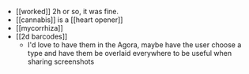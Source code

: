 - [[worked]] 2h or so, it was fine.
- [[cannabis]] is a [[heart opener]]
- [[mycorrhiza]]
- [[2d barcodes]]
  - I'd love to have them in the Agora, maybe have the user choose a type and have them be overlaid everywhere to be useful when sharing screenshots
